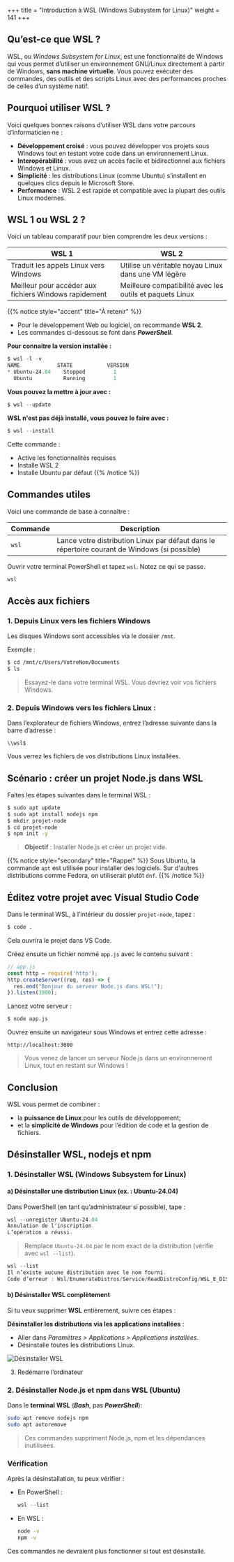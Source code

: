 +++
title = "Introduction à WSL (Windows Subsystem for Linux)"
weight = 141
+++

## Qu’est-ce que WSL ?

WSL, ou *Windows Subsystem for Linux*, est une fonctionnalité de Windows qui vous permet d’utiliser un environnement GNU/Linux directement à partir de Windows, **sans machine virtuelle**. Vous pouvez exécuter des commandes, des outils et des scripts Linux avec des performances proches de celles d’un système natif.


## Pourquoi utiliser WSL ?

Voici quelques bonnes raisons d’utiliser WSL dans votre parcours d’informaticien·ne :

- **Développement croisé** : vous pouvez développer vos projets sous Windows tout en testant votre code dans un environnement Linux.
- **Interopérabilité** : vous avez un accès facile et bidirectionnel aux fichiers Windows et Linux.
- **Simplicité** : les distributions Linux (comme Ubuntu) s’installent en quelques clics depuis le Microsoft Store.
- **Performance** : WSL 2 est rapide et compatible avec la plupart des outils Linux modernes.


## WSL 1 ou WSL 2 ?  

Voici un tableau comparatif pour bien comprendre les deux versions :

| **WSL 1** | **WSL 2** |
|----------|-----------|
| Traduit les appels Linux vers Windows | Utilise un véritable noyau Linux dans une VM légère |
| Meilleur pour accéder aux fichiers Windows rapidement | Meilleure compatibilité avec les outils et paquets Linux |

{{% notice style="accent" title="À retenir" %}}
- Pour le développement Web ou logiciel, on recommande **WSL 2**.
- Les commandes ci-dessous se font dans ***PowerShell***.

**Pour connaitre la version installée :**
```powershell
$ wsl -l -v
NAME            STATE           VERSION
* Ubuntu-24.04    Stopped         1
  Ubuntu          Running         1
```
**Vous pouvez la mettre à jour avec :**
```powershell
$ wsl --update
```
**WSL n'est pas déjà installé, vous pouvez le faire avec :**
```powershell
$ wsl --install
```
Cette commande :
 - Active les fonctionnalités requises
 - Installe WSL 2
 - Installe Ubuntu par défaut
{{% /notice %}}

## Commandes utiles

Voici une commande de base à connaître :

| Commande | Description |
|----------|-------------|
| `wsl` | Lance votre distribution Linux par défaut dans le répertoire courant de Windows (si possible) |


Ouvrir votre terminal PowerShell et tapez `wsl`. Notez ce qui se passe.
```PowerShell
wsl
````

## Accès aux fichiers

### 1. Depuis Linux vers les fichiers Windows

Les disques Windows sont accessibles via le dossier `/mnt`.

Exemple :  
```bash
$ cd /mnt/c/Users/VotreNom/Documents
$ ls
```

> Essayez-le dans votre terminal WSL. Vous devriez voir vos fichiers Windows.


### 2. **Depuis Windows vers les fichiers Linux :**

Dans l’explorateur de fichiers Windows, entrez l’adresse suivante dans la barre d’adresse :

```
\\wsl$
```

Vous verrez les fichiers de vos distributions Linux installées.

## Scénario : créer un projet Node.js dans WSL

Faites les étapes suivantes dans le terminal WSL :

```bash
$ sudo apt update
$ sudo apt install nodejs npm
$ mkdir projet-node
$ cd projet-node
$ npm init -y
```

> **Objectif** : Installer Node.js et créer un projet vide.

{{% notice style="secondary" title="Rappel" %}}
Sous Ubuntu, la commande `apt` est utilisée pour installer des logiciels. Sur d'autres distributions comme Fedora, on utiliserait plutôt `dnf`.
{{% /notice %}} 


## Éditez votre projet avec Visual Studio Code

Dans le terminal WSL, à l’intérieur du dossier `projet-node`, tapez :

```bash
$ code .
```

Cela ouvrira le projet dans VS Code.

Créez ensuite un fichier nommé `app.js` avec le contenu suivant :

```javascript
// app.js
const http = require('http');
http.createServer((req, res) => {
  res.end("Bonjour du serveur Node.js dans WSL!");
}).listen(3000);
```

Lancez votre serveur :

```bash
$ node app.js
```

Ouvrez ensuite un navigateur sous Windows et entrez cette adresse :

```
http://localhost:3000
```

> Vous venez de lancer un serveur Node.js dans un environnement Linux, tout en restant sur Windows !

## Conclusion

WSL vous permet de combiner :

- la **puissance de Linux** pour les outils de développement;
- et la **simplicité de Windows** pour l’édition de code et la gestion de fichiers.

## Désinstaller WSL, nodejs et npm


### 1. Désinstaller WSL (Windows Subsystem for Linux)

#### a) Désinstaller une distribution Linux (ex. : Ubuntu-24.04)

Dans PowerShell (en tant qu’administrateur si possible), tape :

```powershell
wsl --unregister Ubuntu-24.04 
Annulation de l’inscription.
L’opération a réussi.
```

> Remplace `Ubuntu-24.04` par le nom exact de la distribution (vérifie avec `wsl --list`).

```powershell
wsl --list
Il n’existe aucune distribution avec le nom fourni.
Code d’erreur : Wsl/EnumerateDistros/Service/ReadDistroConfig/WSL_E_DISTRO_NOT_FOUND
```

#### b) Désinstaller WSL complètement

Si tu veux supprimer **WSL** entièrement, suivre ces étapes :

**Désinstaller les distributions via les applications installées** :

   * Aller dans *Paramètres > Applications > Applications installées*.
   * Désinstalle toutes les distributions Linux.

![Désinstaller WSL](./desinstaller_WSL.png)

3. Redémarre l’ordinateur


### 2. Désinstaller Node.js et npm dans WSL (Ubuntu)

Dans le **terminal WSL** (***Bash***, pas ***PowerShell***):

```bash
sudo apt remove nodejs npm
sudo apt autoremove
```

> Ces commandes suppriment Node.js, npm et les dépendances inutilisées.


### Vérification

Après la désinstallation, tu peux vérifier :

* En PowerShell :

  ```powershell
  wsl --list
  ```

* En WSL :

  ```bash
  node -v
  npm -v
  ```

Ces commandes ne devraient plus fonctionner si tout est désinstallé.


